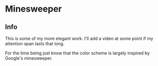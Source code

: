 # Minesweeper

## Info

This is some of my more elegant work. I'll add a video at some point if my attention span lasts that long.

For the time being just know that the color scheme is largely inspired by Google's minesweeper.